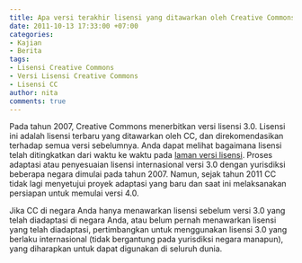 ```yaml
---
title: Apa versi terakhir lisensi yang ditawarkan oleh Creative Commons?
date: 2011-10-13 17:33:00 +07:00
categories:
- Kajian
- Berita
tags:
- Lisensi Creative Commons
- Versi Lisensi Creative Commons
- Lisensi CC
author: nita
comments: true
---
```


Pada tahun 2007, Creative Commons menerbitkan versi lisensi 3.0. Lisensi ini adalah lisensi terbaru yang ditawarkan oleh CC, dan direkomendasikan terhadap semua versi sebelumnya. Anda dapat melihat bagaimana lisensi telah ditingkatkan dari waktu ke waktu pada [laman versi lisensi](http://wiki.creativecommons.org/License_versions). Proses adaptasi atau penyesuaian lisensi internasional versi 3.0 dengan yurisdiksi beberapa negara dimulai pada tahun 2007. Namun, sejak tahun 2011 CC tidak lagi menyetujui proyek adaptasi yang baru dan saat ini melaksanakan persiapan untuk memulai versi 4.0.

Jika CC di negara Anda hanya menawarkan lisensi sebelum versi 3.0 yang telah diadaptasi di negara Anda, atau belum pernah menawarkan lisensi yang telah diadaptasi, pertimbangkan untuk menggunakan lisensi 3.0 yang berlaku internasional (tidak bergantung pada yurisdiksi negara manapun), yang diharapkan untuk dapat digunakan di seluruh dunia.
